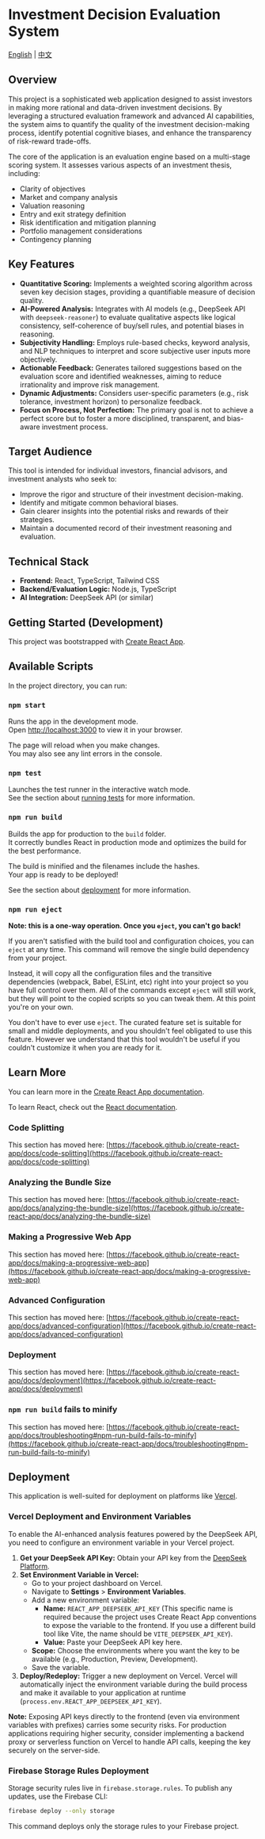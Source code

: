 # Investment Decision Evaluation System

[English](README.md) | [中文](README_zh.md)

## Overview

This project is a sophisticated web application designed to assist investors in making more rational and data-driven investment decisions. By leveraging a structured evaluation framework and advanced AI capabilities, the system aims to quantify the quality of the investment decision-making process, identify potential cognitive biases, and enhance the transparency of risk-reward trade-offs.

The core of the application is an evaluation engine based on a multi-stage scoring system. It assesses various aspects of an investment thesis, including:

*   Clarity of objectives
*   Market and company analysis
*   Valuation reasoning
*   Entry and exit strategy definition
*   Risk identification and mitigation planning
*   Portfolio management considerations
*   Contingency planning

## Key Features

*   **Quantitative Scoring:** Implements a weighted scoring algorithm across seven key decision stages, providing a quantifiable measure of decision quality.
*   **AI-Powered Analysis:** Integrates with AI models (e.g., DeepSeek API with `deepseek-reasoner`) to evaluate qualitative aspects like logical consistency, self-coherence of buy/sell rules, and potential biases in reasoning.
*   **Subjectivity Handling:** Employs rule-based checks, keyword analysis, and NLP techniques to interpret and score subjective user inputs more objectively.
*   **Actionable Feedback:** Generates tailored suggestions based on the evaluation score and identified weaknesses, aiming to reduce irrationality and improve risk management.
*   **Dynamic Adjustments:** Considers user-specific parameters (e.g., risk tolerance, investment horizon) to personalize feedback.
*   **Focus on Process, Not Perfection:** The primary goal is not to achieve a perfect score but to foster a more disciplined, transparent, and bias-aware investment process.

## Target Audience

This tool is intended for individual investors, financial advisors, and investment analysts who seek to:

*   Improve the rigor and structure of their investment decision-making.
*   Identify and mitigate common behavioral biases.
*   Gain clearer insights into the potential risks and rewards of their strategies.
*   Maintain a documented record of their investment reasoning and evaluation.

## Technical Stack

*   **Frontend:** React, TypeScript, Tailwind CSS
*   **Backend/Evaluation Logic:** Node.js, TypeScript
*   **AI Integration:** DeepSeek API (or similar)

## Getting Started (Development)

This project was bootstrapped with [Create React App](https://github.com/facebook/create-react-app).

## Available Scripts

In the project directory, you can run:

### `npm start`

Runs the app in the development mode.\
Open [http://localhost:3000](http://localhost:3000) to view it in your browser.

The page will reload when you make changes.\
You may also see any lint errors in the console.

### `npm test`

Launches the test runner in the interactive watch mode.\
See the section about [running tests](https://facebook.github.io/create-react-app/docs/running-tests) for more information.

### `npm run build`

Builds the app for production to the `build` folder.\
It correctly bundles React in production mode and optimizes the build for the best performance.

The build is minified and the filenames include the hashes.\
Your app is ready to be deployed!

See the section about [deployment](https://facebook.github.io/create-react-app/docs/deployment) for more information.

### `npm run eject`

**Note: this is a one-way operation. Once you `eject`, you can't go back!**

If you aren't satisfied with the build tool and configuration choices, you can `eject` at any time. This command will remove the single build dependency from your project.

Instead, it will copy all the configuration files and the transitive dependencies (webpack, Babel, ESLint, etc) right into your project so you have full control over them. All of the commands except `eject` will still work, but they will point to the copied scripts so you can tweak them. At this point you're on your own.

You don't have to ever use `eject`. The curated feature set is suitable for small and middle deployments, and you shouldn't feel obligated to use this feature. However we understand that this tool wouldn't be useful if you couldn't customize it when you are ready for it.

## Learn More

You can learn more in the [Create React App documentation](https://facebook.github.io/create-react-app/docs/getting-started).

To learn React, check out the [React documentation](https://reactjs.org/).

### Code Splitting

This section has moved here: [https://facebook.github.io/create-react-app/docs/code-splitting](https://facebook.github.io/create-react-app/docs/code-splitting)

### Analyzing the Bundle Size

This section has moved here: [https://facebook.github.io/create-react-app/docs/analyzing-the-bundle-size](https://facebook.github.io/create-react-app/docs/analyzing-the-bundle-size)

### Making a Progressive Web App

This section has moved here: [https://facebook.github.io/create-react-app/docs/making-a-progressive-web-app](https://facebook.github.io/create-react-app/docs/making-a-progressive-web-app)

### Advanced Configuration

This section has moved here: [https://facebook.github.io/create-react-app/docs/advanced-configuration](https://facebook.github.io/create-react-app/docs/advanced-configuration)

### Deployment

This section has moved here: [https://facebook.github.io/create-react-app/docs/deployment](https://facebook.github.io/create-react-app/docs/deployment)

### `npm run build` fails to minify

This section has moved here: [https://facebook.github.io/create-react-app/docs/troubleshooting#npm-run-build-fails-to-minify](https://facebook.github.io/create-react-app/docs/troubleshooting#npm-run-build-fails-to-minify)

## Deployment

This application is well-suited for deployment on platforms like [Vercel](https://vercel.com/).

### Vercel Deployment and Environment Variables

To enable the AI-enhanced analysis features powered by the DeepSeek API, you need to configure an environment variable in your Vercel project.

1.  **Get your DeepSeek API Key:** Obtain your API key from the [DeepSeek Platform](https://platform.deepseek.com/).
2.  **Set Environment Variable in Vercel:**
    *   Go to your project dashboard on Vercel.
    *   Navigate to **Settings** > **Environment Variables**.
    *   Add a new environment variable:
        *   **Name:** `REACT_APP_DEEPSEEK_API_KEY` (This specific name is required because the project uses Create React App conventions to expose the variable to the frontend. If you use a different build tool like Vite, the name should be `VITE_DEEPSEEK_API_KEY`).
        *   **Value:** Paste your DeepSeek API key here.
    *   **Scope:** Choose the environments where you want the key to be available (e.g., Production, Preview, Development).
    *   Save the variable.
3.  **Deploy/Redeploy:** Trigger a new deployment on Vercel. Vercel will automatically inject the environment variable during the build process and make it available to your application at runtime (`process.env.REACT_APP_DEEPSEEK_API_KEY`).

**Note:** Exposing API keys directly to the frontend (even via environment variables with prefixes) carries some security risks. For production applications requiring higher security, consider implementing a backend proxy or serverless function on Vercel to handle API calls, keeping the key securely on the server-side.

### Firebase Storage Rules Deployment

Storage security rules live in `firebase.storage.rules`. To publish any updates, use the Firebase CLI:

```bash
firebase deploy --only storage
```

This command deploys only the storage rules to your Firebase project.
